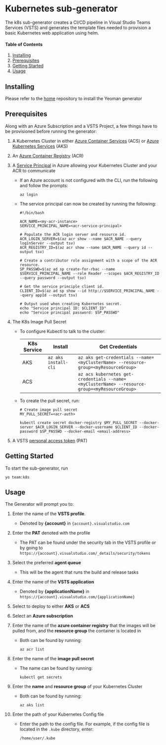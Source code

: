 # Kubernetes sub-generator

The k8s sub-generator creates a CI/CD pipeline in Visual Studio Teams Services (VSTS) and generates the template files needed to provision a basic Kubernetes web application using helm.

#### Table of Contents
1. [Installing](#installing)
2. [Prerequisites](#prerequisites)
3. [Getting Started](#gettingStarted)
4. [Usage](#usage)

## Installing <a name="installing"></a>

Please refer to the [home](https://github.com/DarqueWarrior/generator-team) repository to install the Yeoman generator 

## Prerequisites <a name="prerequisites"></a>

Along with an Azure Subscription and a VSTS Project, a few things have to be provisioned before running the generator: 

1. A Kubernetes Cluster in either [Azure Container Services](https://docs.microsoft.com/en-us/azure/container-service/kubernetes/) (ACS) or [Azure Kubernetes Services](https://azure.microsoft.com/en-us/services/kubernetes-service/) (AKS)

2. An [Azure Container Registry](https://azure.microsoft.com/en-us/services/container-registry/) (ACR)


3. A [Service Principal](https://docs.microsoft.com/en-us/azure/container-registry/container-registry-auth-aks?toc=%2fazure%2faks%2ftoc.json) in Azure allowing your Kubernetes Cluster and your ACR to communicate

   - If an Azure account is not configured with the CLI, run the following and follow the prompts:
   
      ```
      az login
      ```

   - The service principal can now be created by running the following:

      ```
      #!/bin/bash

      ACR_NAME=<my-acr-instance>
      SERVICE_PRINCIPAL_NAME=<acr-service-principal>

      # Populate the ACR login server and resource id.
      ACR_LOGIN_SERVER=$(az acr show --name $ACR_NAME --query loginServer --output tsv)
      ACR_REGISTRY_ID=$(az acr show --name $ACR_NAME --query id --output tsv)

      # Create a contributor role assignment with a scope of the ACR resource.
      SP_PASSWD=$(az ad sp create-for-rbac --name $SERVICE_PRINCIPAL_NAME --role Reader --scopes $ACR_REGISTRY_ID --query password --output tsv)

      # Get the service principle client id.
      CLIENT_ID=$(az ad sp show --id http://$SERVICE_PRINCIPAL_NAME --query appId --output tsv)

      # Output used when creating Kubernetes secret.
      echo "Service principal ID: $CLIENT_ID"
      echo "Service principal password: $SP_PASSWD"
      ```

4. The K8s Image Pull Secret
   
   - To configure Kubectl to talk to the cluster:

      | K8s Service | Install | Get Credentials |
      | --- | --- | --- |
      | AKS | `az aks install-cli` | `az aks get-credentials --name=<myClusterName> --resource-group=<myResourceGroup>` |
      | ACS |  | `az acs kubernetes get-credentials --name=<myClusterName> --resource-group=<myResourceGroup>` |

   - To create the pull secret, run:

      ```
      # Create image pull secret
      MY_PULL_SECRET=<acr-auth>

      kubectl create secret docker-registry $MY_PULL_SECRET --docker-server $ACR_LOGIN_SERVER --docker-username $CLIENT_ID --docker-password $SP_PASSWD --docker-email <email-address>
      ```

5. A VSTS [personal access token](https://docs.microsoft.com/en-us/vsts/organizations/accounts/use-personal-access-tokens-to-authenticate?view=vsts) (PAT) 


## Getting Started <a name="gettingStarted"></a>
To start the sub-generator, run

   ```
   yo team:k8s
   ```

## Usage <a name="usage"></a>
The Generator will prompt you to:

1. Enter the name of the **VSTS profile**. 
   
   - Denoted by **{account}** in `{account}.visualstudio.com`

2. Enter the **PAT** denoted with the profile
   
   - The PAT can be found under the security tab in the VSTS profile or by going to `https://{account}.visualstudio.com/_details/security/tokens`

3. Select the preferred **agent queue**

   - This will be the agent that runs the build and release tasks

4. Enter the name of the **VSTS application**

   - Denoted by **{applicationName}** in `https://{account}.visualstudio.com/{applicationName}`

5. Select to deploy to either **AKS** or **ACS**

6. Select an **Azure subscription**

7. Enter the name of the **azure container registry** that the images will be pulled from, and the **resource group** the container is located in

   - Both can be found by running:

      ```
      az acr list 
      ```
8. Enter the name of the **image pull secret**
   
   - The name can be found by running:

      ```
      kubectl get secrets
      ```

9. Enter the **name** and **resource group** of your Kubernetes Cluster

   - Both can be found by running:

      ```
      az aks list
      ```

10. Enter the path of your Kubernetes Config file
    
      - Enter the path to the config file. For example, if the config file is located in the `.kube` directory, enter:
   
         ```
         /home/user/.kube
         ```
